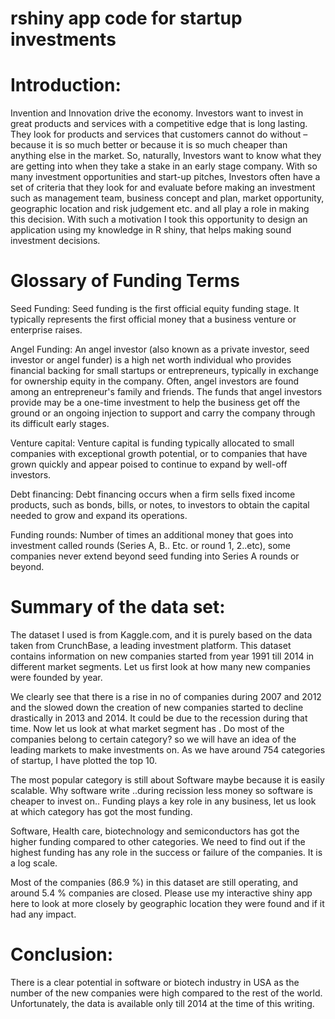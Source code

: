 # rshiny app code for startup investments

# Introduction:
Invention and Innovation drive the economy. Investors want to invest in great products and services with a competitive edge that is long lasting. They look for products and services that customers cannot do without – because it is so much better or because it is so much cheaper than anything else in the market. So, naturally, Investors want to know what they are getting into when they take a stake in an early stage company. With so many investment opportunities and start-up pitches, Investors often have a set of criteria that they look for and evaluate before making an investment such as management team, business concept and plan, market opportunity, geographic location and risk judgement etc. and all play a role in making this decision. With such a motivation I took this opportunity to design an application using my knowledge in R shiny, that helps making sound investment decisions. 
# Glossary of Funding Terms
Seed Funding: 
Seed funding is the first official equity funding stage. It typically represents the first official money that a business venture or enterprise raises. 

Angel Funding: 
An angel investor (also known as a private investor, seed investor or angel funder) is a high net worth individual who provides financial backing for small startups or entrepreneurs, typically in exchange for ownership equity in the company. Often, angel investors are found among an entrepreneur's family and friends. The funds that angel investors provide may be a one-time investment to help the business get off the ground or an ongoing injection to support and carry the company through its difficult early stages.

Venture capital:
Venture capital is funding typically allocated to small companies with exceptional growth potential, or to companies that have grown quickly and appear poised to continue to expand by well-off investors.

Debt financing:
Debt financing occurs when a firm sells fixed income products, such as bonds, bills, or notes, to investors to obtain the capital needed to grow and expand its operations. 

Funding rounds:
Number of times an additional money that goes into investment called rounds (Series A, B.. Etc. or round 1, 2..etc), some companies never extend beyond seed funding into Series A rounds or beyond. 

# Summary of the data set:
The dataset I used is from Kaggle.com, and it is purely based on the data taken from CrunchBase, a leading investment platform. This dataset contains information on new companies started from year 1991 till 2014 in different market segments. Let us first look at how many new companies were founded by year.
 
We clearly see that there is a rise in no of companies during 2007 and 2012 and the slowed down the creation of new companies started to decline drastically in 2013 and 2014. It could be due to the recession during that time.
Now let us look at what market segment has . Do most of the companies belong to certain category? so we will have an idea of the leading markets to make investments on. As we have around 754 categories of startup, I have plotted the top 10. 

 
The most popular category is still about Software maybe because it is easily scalable. Why software write ..during recission less money so software is cheaper to invest on..
Funding plays a key role in any business, let us look at which category has got the most funding.

 



Software, Health care, biotechnology and semiconductors has got the higher funding compared to other categories. We need to find out if the highest funding has any role in the success or failure of the companies. It is a log scale.

 


Most of the companies (86.9 %) in this dataset are still operating, and around 5.4 % companies are closed.
Please use my interactive shiny app here to look at more closely by geographic location they were found and if it had any impact.

# Conclusion:
There is a clear potential in software or biotech industry in USA as the number of the new companies were high compared to the rest of the world. Unfortunately, the data is available only till 2014 at the time of this writing. 


